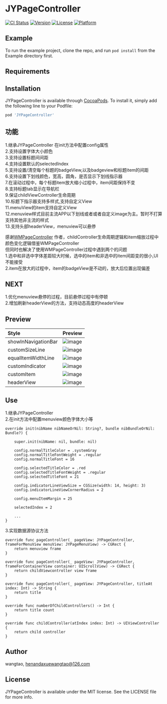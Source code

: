 # JYPageController

[![CI Status](https://img.shields.io/travis/wangtao/JYPageController.svg?style=flat)](https://travis-ci.org/wangtao/JYPageController)
[![Version](https://img.shields.io/cocoapods/v/JYPageController.svg?style=flat)](https://cocoapods.org/pods/JYPageController)
[![License](https://img.shields.io/cocoapods/l/JYPageController.svg?style=flat)](https://cocoapods.org/pods/JYPageController)
[![Platform](https://img.shields.io/cocoapods/p/JYPageController.svg?style=flat)](https://cocoapods.org/pods/JYPageController)

## Example

To run the example project, clone the repo, and run `pod install` from the Example directory first.

## Requirements

## Installation

JYPageController is available through [CocoaPods](https://cocoapods.org). To install
it, simply add the following line to your Podfile:

```ruby
pod 'JYPageController'
```

## 功能
1.继承JYPageController 在init方法中配置config属性  
2.支持设置字体大小颜色   
3.支持设置标题间间距  
4.支持设置默认的selectedIndex  
5.支持设置/清空每个标题的badgeView,以及badgeview和标题item的间距  
6.支持设置下划线颜色，宽高，圆角，是否显示下划线指示器  
7.在滚动过程中，每个标题item放大缩小过程中，item间距保持不变    
8.支持标题tab显示在导航栏  
9.保证childViewController生命周期  
10.标题下指示器支持多样式,支持自定义View     
11.menuView的item支持自定义View    
12.menuview样式目前主流APP以下划线或者或者自定义image为主。暂时不打算支持其他非主流的样式   
13.支持头部headerView，menuview可以悬停  




感谢[WMPageController](https://github.com/wangmchn/WMPageController) 作者，childController生命周期逻辑和item缩放过程中颜色变化逻辑借鉴WMPageController    
但同时也解决了使用WMPageController过程中遇到两个的问题  
1.选中和非选中字体差距较大时候，选中的item和非选中的item间距变的很小,UI不能接受   
2.item在放大的过程中，item的badgeView是不动的，放大后位置出现偏差



## NEXT       
1.优化menuview悬停的过程，目前悬停过程中有停顿    
2.增加刷新headerView的方法，支持动态高度的headerView


## Preview 
|    Style                    |                           Preview                                     |                     
| :-------------------------- | ----------------------------------------------------------------------|
|showInNavigationBar |  ![image](https://upload-images.jianshu.io/upload_images/3614407-b99da7b7e2628425.gif?imageMogr2/auto-orient/strip) | 
|customSizeLine      |  ![image](https://upload-images.jianshu.io/upload_images/3614407-38e5da7c01071cfe.gif?imageMogr2/auto-orient/strip) | 
|equalItemWidthLine  |  ![image](https://upload-images.jianshu.io/upload_images/3614407-de0d28a3407cbc8c.gif?imageMogr2/auto-orient/strip) |
|customIndicator     |  ![image](https://upload-images.jianshu.io/upload_images/3614407-a8134ea4d6b2bbde.gif?imageMogr2/auto-orient/strip) |
|customItem          |  ![image](https://upload-images.jianshu.io/upload_images/3614407-5b9a2e38966742ff.gif?imageMogr2/auto-orient/strip) |  
|headerView          |  ![image](https://upload-images.jianshu.io/upload_images/3614407-7c5a8659fa8a6a09.gif?imageMogr2/auto-orient/strip) |  
 


## Use

1.继承JYPageController  
2.在init方法中配置menuview颜色字体大小等

```
override init(nibName nibNameOrNil: String?, bundle nibBundleOrNil: Bundle?) {  

    super.init(nibName: nil, bundle: nil)  

    config.normalTitleColor = .systemGray
    config.normalTitleFontWeight = .regular
    config.normalTitleFont = 16

    config.selectedTitleColor = .red
    config.selectedTitleFontWeight = .regular
    config.selectedTitleFont = 21

    config.indicatorLineViewSize = CGSize(width: 14, height: 3)
    config.indicatorLineViewCornerRadius = 2

    config.menuItemMargin = 25

    selectedIndex = 2
    
    ...
} 

```


3.实现数据源协议方法  

```
override func pageController(_ pageView: JYPageController, frameForMenuView menuView: JYPageMenuView) -> CGRect {  
    return menuview frame  
}  

override func pageController(_ pageView: JYPageController, frameForContainerView container: UIScrollView) -> CGRect {   
    return childViewcontroller view frame   
}  

override func pageController(_ pageView: JYPageController, titleAt index: Int) -> String {  
    return title  
}  

override func numberOfChildControllers() -> Int {  
    return title count  
}  

override func childController(atIndex index: Int) -> UIViewController {  
    return child controller  
} 

```




## Author

wangtao, henandaxuewangtao@126.com

## License

JYPageController is available under the MIT license. See the LICENSE file for more info.
